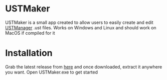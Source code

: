 # USTMaker

USTMaker is a small app created to allow users to easily create and edit [USTManager](https://github.com/ZedDevStuff/USTManager) .ust files. Works on Windows and Linux and should work on MacOS if compiled for it
# Installation

Grab the latest release from [here](https://github.com/ZedDevStuff/USTMaker/releases/latest) and once downloaded, extract it anywhere you want. Open USTMaker.exe to get started